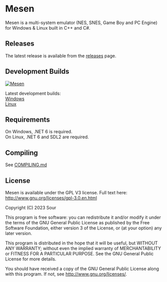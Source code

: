 # Mesen

Mesen is a multi-system emulator (NES, SNES, Game Boy and PC Engine) for Windows & Linux built in C++ and C#.  

## Releases

The latest release is available from the [releases](https://github.com/SourMesen/Mesen2/releases) page.

## Development Builds

[![Mesen](https://github.com/SourMesen/Mesen2/actions/workflows/build.yml/badge.svg)](https://github.com/SourMesen/Mesen2/actions/workflows/build.yml)

Latest development builds:  
[Windows](https://nightly.link/SourMesen/Mesen2/workflows/build/CiTest/Mesen%20%28Windows%29.zip)  
[Linux](https://nightly.link/SourMesen/Mesen2/workflows/build/CiTest/Mesen%20%28Linux%20-%20Ubuntu%2020.04%20-%20clang%29.zip)  

## Requirements

On Windows, .NET 6 is required.  
On Linux, .NET 6 and SDL2 are required.

## Compiling

See [COMPILING.md](COMPILING.md)

## License

Mesen is available under the GPL V3 license.  Full text here: <http://www.gnu.org/licenses/gpl-3.0.en.html>

Copyright (C) 2023 Sour

This program is free software: you can redistribute it and/or modify
it under the terms of the GNU General Public License as published by
the Free Software Foundation, either version 3 of the License, or
(at your option) any later version.

This program is distributed in the hope that it will be useful,
but WITHOUT ANY WARRANTY; without even the implied warranty of
MERCHANTABILITY or FITNESS FOR A PARTICULAR PURPOSE.  See the
GNU General Public License for more details.

You should have received a copy of the GNU General Public License
along with this program.  If not, see <http://www.gnu.org/licenses/>.
